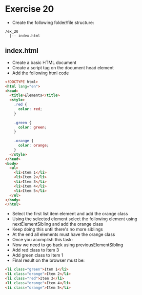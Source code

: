 # Exercise 20

* Create the following folder/file structure:
```
/ex_20
  |-- index.html
```

## index.html
* Create a basic HTML document
* Create a script tag on the document head element
* Add the following html code

```html
<!DOCTYPE html>
<html lang="en">
<head>
  <title>Elements</title>
  <style>
    .red {
      color: red;
    }
    
    .green {
      color: green;
    }
    
    .orange {
      color: orange;
    }
  </style>
</head>
<body>
  <ul>
    <li>Item 1</li>
    <li>Item 2</li>
    <li>Item 3</li>
    <li>Item 4</li>
    <li>Item 5</li>
  </ul>
</body>
</html>
```
* Select the first list item element and add the orange class
* Using the selected element select the following element using nextElementSibling and add the orange class
* Keep doing this until there's no more siblings
* At the end all elements must have the orange class
* Once you acomplish this task:
* Now we need to go back using previousElementSibling
* Add red class to Item 3
* Add green class to Item 1
* Final result on the browser must be:

```html
<li class="green">Item 1</li>
<li class="orange">Item 2</li>
<li class="red">Item 3</li>
<li class="orange">Item 4</li>
<li class="orange">Item 5</li>
```